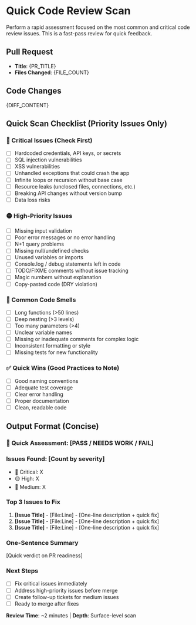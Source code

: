 # Quick Code Review Scan

Perform a rapid assessment focused on the most common and critical code review issues. This is a fast-pass review for quick feedback.

## Pull Request
- **Title**: {PR_TITLE}
- **Files Changed**: {FILE_COUNT}

## Code Changes
{DIFF_CONTENT}

## Quick Scan Checklist (Priority Issues Only)

### 🔴 Critical Issues (Check First)
- [ ] Hardcoded credentials, API keys, or secrets
- [ ] SQL injection vulnerabilities
- [ ] XSS vulnerabilities
- [ ] Unhandled exceptions that could crash the app
- [ ] Infinite loops or recursion without base case
- [ ] Resource leaks (unclosed files, connections, etc.)
- [ ] Breaking API changes without version bump
- [ ] Data loss risks

### 🟡 High-Priority Issues
- [ ] Missing input validation
- [ ] Poor error messages or no error handling
- [ ] N+1 query problems
- [ ] Missing null/undefined checks
- [ ] Unused variables or imports
- [ ] Console.log / debug statements left in code
- [ ] TODO/FIXME comments without issue tracking
- [ ] Magic numbers without explanation
- [ ] Copy-pasted code (DRY violation)

### 🔵 Common Code Smells
- [ ] Long functions (>50 lines)
- [ ] Deep nesting (>3 levels)
- [ ] Too many parameters (>4)
- [ ] Unclear variable names
- [ ] Missing or inadequate comments for complex logic
- [ ] Inconsistent formatting or style
- [ ] Missing tests for new functionality

### ✅ Quick Wins (Good Practices to Note)
- [ ] Good naming conventions
- [ ] Adequate test coverage
- [ ] Clear error handling
- [ ] Proper documentation
- [ ] Clean, readable code

## Output Format (Concise)

### 🚦 Quick Assessment: [PASS / NEEDS WORK / FAIL]

### Issues Found: [Count by severity]
- 🔴 Critical: X
- 🟡 High: X
- 🔵 Medium: X

### Top 3 Issues to Fix
1. **[Issue Title]** - [File:Line] - [One-line description + quick fix]
2. **[Issue Title]** - [File:Line] - [One-line description + quick fix]
3. **[Issue Title]** - [File:Line] - [One-line description + quick fix]

### One-Sentence Summary
[Quick verdict on PR readiness]

### Next Steps
- [ ] Fix critical issues immediately
- [ ] Address high-priority issues before merge
- [ ] Create follow-up tickets for medium issues
- [ ] Ready to merge after fixes

**Review Time**: ~2 minutes | **Depth**: Surface-level scan
